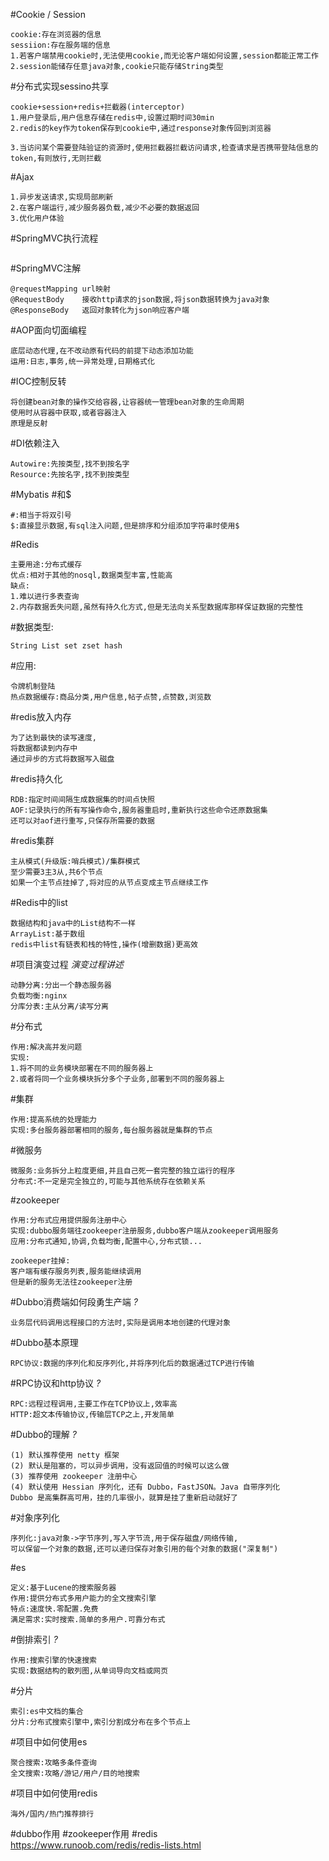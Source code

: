 #Cookie / Session
```
cookie:存在浏览器的信息
sessiion:存在服务端的信息
1.若客户端禁用cookie时,无法使用cookie,而无论客户端如何设置,session都能正常工作
2.session能储存任意java对象,cookie只能存储String类型
```
#分布式实现sessino共享
```
cookie+session+redis+拦截器(interceptor)
1.用户登录后,用户信息存储在redis中,设置过期时间30min
2.redis的key作为token保存到cookie中,通过response对象传回到浏览器

3.当访问某个需要登陆验证的资源时,使用拦截器拦截访问请求,检查请求是否携带登陆信息的token,有则放行,无则拦截
```
#Ajax
```
1.异步发送请求,实现局部刷新
2.在客户端运行,减少服务器负载,减少不必要的数据返回
3.优化用户体验
```
#SpringMVC执行流程
```

```
#SpringMVC注解
```
@requestMapping url映射
@RequestBody    接收http请求的json数据,将json数据转换为java对象
@ResponseBody   返回对象转化为json响应客户端
```
#AOP面向切面编程
```
底层动态代理,在不改动原有代码的前提下动态添加功能
运用:日志,事务,统一异常处理,日期格式化
```
#IOC控制反转
```
将创建bean对象的操作交给容器,让容器统一管理bean对象的生命周期
使用时从容器中获取,或者容器注入
原理是反射
```
#DI依赖注入
```
Autowire:先按类型,找不到按名字
Resource:先按名字,找不到按类型
```

#Mybatis #和$
```
#:相当于将双引号
$:直接显示数据,有sql注入问题,但是排序和分组添加字符串时使用$
```
#Redis
```
主要用途:分布式缓存
优点:相对于其他的nosql,数据类型丰富,性能高
缺点:
1.难以进行多表查询
2.内存数据丢失问题,虽然有持久化方式,但是无法向关系型数据库那样保证数据的完整性
```
#数据类型:
```
String List set zset hash
```
#应用:
```
令牌机制登陆
热点数据缓存:商品分类,用户信息,帖子点赞,点赞数,浏览数
```
#redis放入内存
```
为了达到最快的读写速度,
将数据都读到内存中
通过异步的方式将数据写入磁盘
```
#redis持久化
```
RDB:指定时间间隔生成数据集的时间点快照
AOF:记录执行的所有写操作命令,服务器重启时,重新执行这些命令还原数据集
还可以对aof进行重写,只保存所需要的数据
```
#redis集群
```
主从模式(升级版:哨兵模式)/集群模式
至少需要3主3从,共6个节点
如果一个主节点挂掉了,将对应的从节点变成主节点继续工作
```
#Redis中的list
```
数据结构和java中的List结构不一样
ArrayList:基于数组
redis中list有链表和栈的特性,操作(增删数据)更高效
```

#项目演变过程
*演变过程讲述*
```
动静分离:分出一个静态服务器
负载均衡:nginx
分库分表:主从分离/读写分离
```
#分布式
```
作用:解决高并发问题
实现:
1.将不同的业务模块部署在不同的服务器上
2.或者将同一个业务模块拆分多个子业务,部署到不同的服务器上
```
#集群
```
作用:提高系统的处理能力
实现:多台服务器部署相同的服务,每台服务器就是集群的节点
```
#微服务
```
微服务:业务拆分上粒度更细,并且自己死一套完整的独立运行的程序
分布式:不一定是完全独立的,可能与其他系统存在依赖关系
```
#zookeeper
```
作用:分布式应用提供服务注册中心
实现:dubbo服务端往zookeeper注册服务,dubbo客户端从zookeeper调用服务
应用:分布式通知,协调,负载均衡,配置中心,分布式锁...
```
```
zookeeper挂掉:
客户端有缓存服务列表,服务能继续调用
但是新的服务无法往zookeeper注册
```
#Dubbo消费端如何段勇生产端
*?*
```
业务层代码调用远程接口的方法时,实际是调用本地创建的代理对象
```
#Dubbo基本原理
```
RPC协议:数据的序列化和反序列化,并将序列化后的数据通过TCP进行传输
```
#RPC协议和http协议
*?*
```
RPC:远程过程调用,主要工作在TCP协议上,效率高
HTTP:超文本传输协议,传输层TCP之上,开发简单
```
#Dubbo的理解
*?*
```
(1) 默认推荐使用 netty 框架
(2) 默认是阻塞的，可以异步调用，没有返回值的时候可以这么做
(3) 推荐使用 zookeeper 注册中心
(4) 默认使用 Hessian 序列化，还有 Dubbo，FastJSON。Java 自带序列化
Dubbo 是高集群高可用，挂的几率很小，就算是挂了重新启动就好了
```
#对象序列化
```
序列化:java对象->字节序列,写入字节流,用于保存磁盘/网络传输,
可以保留一个对象的数据,还可以递归保存对象引用的每个对象的数据("深复制")
```
#es
```
定义:基于Lucene的搜索服务器
作用:提供分布式多用户能力的全文搜索引擎
特点:速度快.零配置.免费
满足需求:实时搜索.简单的多用户.可靠分布式
```
#倒排索引
*?*
```
作用:搜索引擎的快速搜索
实现:数据结构的散列图,从单词导向文档或网页
```
#分片
```
索引:es中文档的集合
分片:分布式搜索引擎中,索引分割成分布在多个节点上
```
#项目中如何使用es
```
聚合搜索:攻略多条件查询
全文搜索:攻略/游记/用户/目的地搜索
```
#项目中如何使用redis
```
海外/国内/热门推荐排行
```


#dubbo作用
#zookeeper作用
#redis   
https://www.runoob.com/redis/redis-lists.html
